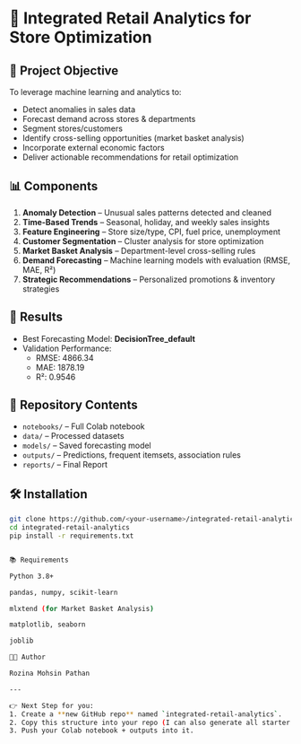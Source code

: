 # 🛒 Integrated Retail Analytics for Store Optimization

## 📌 Project Objective
To leverage machine learning and analytics to:
- Detect anomalies in sales data
- Forecast demand across stores & departments
- Segment stores/customers
- Identify cross-selling opportunities (market basket analysis)
- Incorporate external economic factors
- Deliver actionable recommendations for retail optimization

## 📊 Components
1. **Anomaly Detection** – Unusual sales patterns detected and cleaned  
2. **Time-Based Trends** – Seasonal, holiday, and weekly sales insights  
3. **Feature Engineering** – Store size/type, CPI, fuel price, unemployment  
4. **Customer Segmentation** – Cluster analysis for store optimization  
5. **Market Basket Analysis** – Department-level cross-selling rules  
6. **Demand Forecasting** – Machine learning models with evaluation (RMSE, MAE, R²)  
7. **Strategic Recommendations** – Personalized promotions & inventory strategies  

## 🚀 Results
- Best Forecasting Model: **DecisionTree_default**
- Validation Performance:  
  - RMSE: 4866.34  
  - MAE: 1878.19  
  - R²: 0.9546  

## 📂 Repository Contents
- `notebooks/` – Full Colab notebook  
- `data/` – Processed datasets  
- `models/` – Saved forecasting model  
- `outputs/` – Predictions, frequent itemsets, association rules  
- `reports/` – Final Report  

## 🛠️ Installation
```bash
git clone https://github.com/<your-username>/integrated-retail-analytics.git
cd integrated-retail-analytics
pip install -r requirements.txt


📚 Requirements

Python 3.8+

pandas, numpy, scikit-learn

mlxtend (for Market Basket Analysis)

matplotlib, seaborn

joblib

👩‍💻 Author

Rozina Mohsin Pathan

---

👉 Next Step for you:  
1. Create a **new GitHub repo** named `integrated-retail-analytics`.  
2. Copy this structure into your repo (I can also generate all starter files for you).  
3. Push your Colab notebook + outputs into it.  

